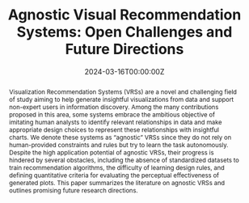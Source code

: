---
title: 'Agnostic Visual Recommendation Systems: Open Challenges and Future Directions'

# Authors
# If you created a profile for a user (e.g. the default `admin` user), write the username (folder name) here
# and it will be replaced with their full name and linked to their profile.
authors:
  - Luca Podo
  - Bardh Prenkaj
  - Paola Velardi
  
date: '2024-03-16T00:00:00Z'
doi: '10.1109/TVCG.2024.3374571'

# Publication type.
# Legend: 0 = Uncategorized; 1 = Conference paper; 2 = Journal article;
# 3 = Preprint / Working Paper; 4 = Report; 5 = Book; 6 = Book section;
# 7 = Thesis; 8 = Patent
publication_types: ['2']

# Publication name and optional abbreviated publication name.
publication: In *IEEE Transactions on Visualization and Computer Graphics*
publication_short: In *IEEE TVCG*

abstract: Visualization Recommendation Systems (VRSs) are a novel and challenging field of study aiming to help generate insightful visualizations from data and support non-expert users in information discovery. Among the many contributions proposed in this area, some systems embrace the ambitious objective of imitating human analysts to identify relevant relationships in data and make appropriate design choices to represent these relationships with insightful charts. We denote these systems as “agnostic” VRSs since they do not rely on human-provided constraints and rules but try to learn the task autonomously. Despite the high application potential of agnostic VRSs, their progress is hindered by several obstacles, including the absence of standardized datasets to train recommendation algorithms, the difficulty of learning design rules, and defining quantitative criteria for evaluating the perceptual effectiveness of generated plots. This paper summarizes the literature on agnostic VRSs and outlines promising future research directions.


tags: ['VisualML']

# Display this page in the Featured widget?
featured: false

# Custom links (uncomment lines below)
# links:
# - name: Custom Link
#   url: http://example.org

url_pdf: ''
url_code: ''
url_dataset: ''
url_poster: ''
url_project: ''
url_slides: ''
url_source: ''
url_video: ''

# Featured image
# To use, add an image named `featured.jpg/png` to your page's folder.
#image:
#  caption: 'Generator vs Discriminator on RSGG-CE for graph counterfactual engendering.'
#  focal_point: ''
#  preview_only: false


# Slides (optional).
#   Associate this publication with Markdown slides.
#   Simply enter your slide deck's filename without extension.
#   E.g. `slides: "example"` references `content/slides/example/index.md`.
#   Otherwise, set `slides: ""`.
slides: ""
---